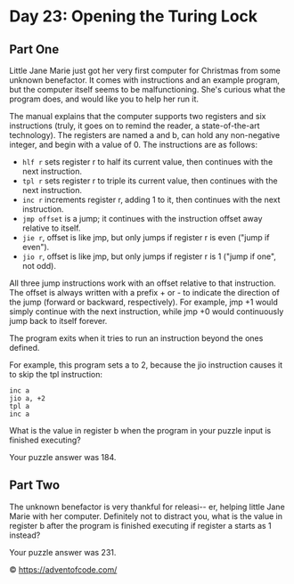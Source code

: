 # Day 23: Opening the Turing Lock

## Part One

Little Jane Marie just got her very first computer for Christmas from some unknown benefactor. It comes with instructions and an example program, but the computer itself seems to be malfunctioning. She's curious what the program does, and would like you to help her run it.

The manual explains that the computer supports two registers and six instructions (truly, it goes on to remind the reader, a state-of-the-art technology). The registers are named a and b, can hold any non-negative integer, and begin with a value of 0. The instructions are as follows:

- `hlf r` sets register r to half its current value, then continues with the next instruction.
- `tpl r` sets register r to triple its current value, then continues with the next instruction.
- `inc r` increments register r, adding 1 to it, then continues with the next instruction.
- `jmp offset` is a jump; it continues with the instruction offset away relative to itself.
- `jie r`, offset is like jmp, but only jumps if register r is even ("jump if even").
- `jio r`, offset is like jmp, but only jumps if register r is 1 ("jump if one", not odd).

All three jump instructions work with an offset relative to that instruction. The offset is always written with a prefix + or - to indicate the direction of the jump (forward or backward, respectively). For example, jmp +1 would simply continue with the next instruction, while jmp +0 would continuously jump back to itself forever.

The program exits when it tries to run an instruction beyond the ones defined.

For example, this program sets a to 2, because the jio instruction causes it to skip the tpl instruction:

```
inc a
jio a, +2
tpl a
inc a
```

What is the value in register b when the program in your puzzle input is finished executing?

Your puzzle answer was 184.

## Part Two

The unknown benefactor is very thankful for releasi-- er, helping little Jane Marie with her computer. Definitely not to distract you, what is the value in register b after the program is finished executing if register a starts as 1 instead?

Your puzzle answer was 231.

:copyright: https://adventofcode.com/